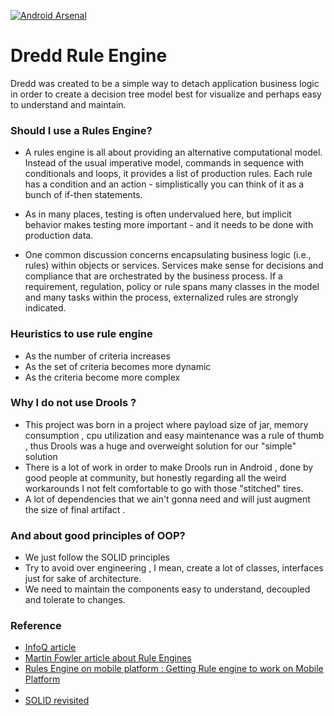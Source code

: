 [![Android Arsenal](https://img.shields.io/badge/Android%20Arsenal-Dredd-brightgreen.svg?style=flat)](http://android-arsenal.com/details/1/1785)
# Dredd Rule Engine #

Dredd was created to be a simple way to detach application business logic in order to create a decision tree model best for visualize and perhaps easy to understand and maintain.

### Should I use a Rules Engine? ###

* A rules engine is all about providing an alternative computational model. Instead of the usual imperative model, commands in sequence with conditionals and loops, it provides a list of production rules. Each rule has a condition and an action - simplistically you can think of it as a bunch of if-then statements.

* As in many places, testing is often undervalued here, but implicit behavior makes testing more important - and it needs to be done with production data.

* One common discussion concerns encapsulating business logic (i.e., rules) within objects or services. Services make sense for decisions and compliance that are orchestrated by the business process. If a requirement, regulation, policy or rule spans many classes in the model and many tasks within the process, externalized rules are strongly indicated.


### Heuristics to use rule engine

* As the number of criteria increases
* As the set of criteria becomes more dynamic
* As the criteria become more complex


### Why  I do not use Drools ? ###

* This project was born in a project where payload size of jar, memory consumption , cpu utilization and easy maintenance was a rule of thumb , thus Drools was a huge and overweight solution for our "simple" solution
* There is a lot of work in order to make Drools run in Android , done by good people at community, but honestly regarding all the weird workarounds I not felt comfortable to go with those "stitched" tires.
* A lot of dependencies that we ain't gonna need and will just augment the size of final artifact .

### And about good principles of OOP? ###

* We just follow the SOLID principles
* Try to avoid over engineering  , I mean, create a lot of classes, interfaces just for sake of architecture.
* We need to maintain the components easy to understand, decoupled and tolerate to changes.

### Reference ###

* [InfoQ article](http://www.infoq.com/news/2007/12/haley)
* [Martin Fowler article about Rule Engines](http://martinfowler.com/bliki/RulesEngine.html)
* [Rules Engine on mobile platform : Getting Rule engine to work on Mobile Platform](http://tech-voyage.blogspot.com.br/2011/06/getting-rule-engine-to-work-on-mobile.html?m=1)
*
* [SOLID revisited](http://zeroturnaround.com/rebellabs/object-oriented-design-principles-and-the-5-ways-of-creating-solid-applications/)
